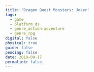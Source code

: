 ```yaml
---
title: 'Dragon Quest Monsters: Joker'
tags:
  - game
  - platform_ds
  - genre_action-adventure
  - genre_rpg
digital: false
physical: true
guide: false
pending: false
date: 2019-09-17
permalink: false
---
```

